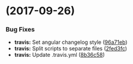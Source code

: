 <a name=""></a>
#  (2017-09-26)


### Bug Fixes

* **travis:** Set angular changelog style ([96a71eb](https://github.com/DmitryFrishbuter/Tribulus/commit/96a71eb))
* **travis:** Split scripts to separate files ([2fed3fc](https://github.com/DmitryFrishbuter/Tribulus/commit/2fed3fc))
* **travis:** Update .travis.yml ([8b36c58](https://github.com/DmitryFrishbuter/Tribulus/commit/8b36c58))



